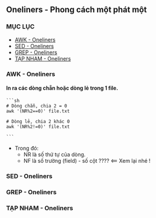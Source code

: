 ﻿## Oneliners - Phong cách một phát một

### MỤC LỤC

* [AWK - Oneliners](#awk-oneliners)
* [SED - Oneliners](#sed-oneliners)
* [GREP - Oneliners](#grep-oneliners)
* [TẠP NHAM - Oneliners](#tapnham-oneliners)


<a name="awk-oneliners"></a>
### AWK - Oneliners
#### In ra các dòng chẵn hoặc dòng lẻ trong 1 file.
    ```sh
    # Dòng chẵn, chia 2 = 0
    awk '(NR%2==0)' file.txt

    # Dòng lẻ, chia 2 khác 0
    awk '(NR%2!=0)' file.txt

    ```
- Trong đó: 
  - NR là số thứ tự của dòng.
  - NF là số trường (field) - số cột ???? <== Xem lại nhé !

<a name="sed-oneliners"></a>
### SED - Oneliners

<a name="grep-oneliners"></a>
### GREP - Oneliners


<a name="tapnham-oneliners"></a>
### TẠP NHAM - Oneliners


  
